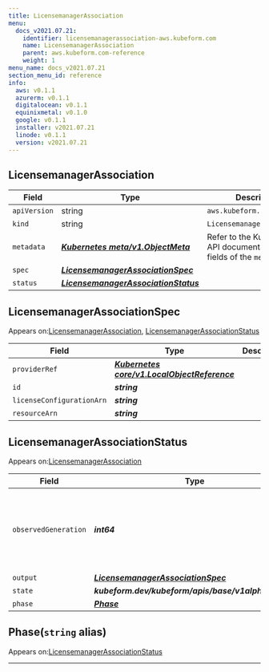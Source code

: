 ```yaml
---
title: LicensemanagerAssociation
menu:
  docs_v2021.07.21:
    identifier: licensemanagerassociation-aws.kubeform.com
    name: LicensemanagerAssociation
    parent: aws.kubeform.com-reference
    weight: 1
menu_name: docs_v2021.07.21
section_menu_id: reference
info:
  aws: v0.1.1
  azurerm: v0.1.1
  digitalocean: v0.1.1
  equinixmetal: v0.1.0
  google: v0.1.1
  installer: v2021.07.21
  linode: v0.1.1
  version: v2021.07.21
---
```


## LicensemanagerAssociation
| Field | Type | Description |
| ------ | ----- | ----------- |
| `apiVersion` | string | `aws.kubeform.com/v1alpha1` |
|    `kind` | string | `LicensemanagerAssociation` |
| `metadata` | ***[Kubernetes meta/v1.ObjectMeta](https://v1-18.docs.kubernetes.io/docs/reference/generated/kubernetes-api/v1.18/#objectmeta-v1-meta)***|Refer to the Kubernetes API documentation for the fields of the `metadata` field.|
| `spec` | ***[LicensemanagerAssociationSpec](#licensemanagerassociationspec)***||
| `status` | ***[LicensemanagerAssociationStatus](#licensemanagerassociationstatus)***||
## LicensemanagerAssociationSpec

Appears on:[LicensemanagerAssociation](#licensemanagerassociation), [LicensemanagerAssociationStatus](#licensemanagerassociationstatus)

| Field | Type | Description |
| ------ | ----- | ----------- |
| `providerRef` | ***[Kubernetes core/v1.LocalObjectReference](https://v1-18.docs.kubernetes.io/docs/reference/generated/kubernetes-api/v1.18/#localobjectreference-v1-core)***||
| `id` | ***string***||
| `licenseConfigurationArn` | ***string***||
| `resourceArn` | ***string***||
## LicensemanagerAssociationStatus

Appears on:[LicensemanagerAssociation](#licensemanagerassociation)

| Field | Type | Description |
| ------ | ----- | ----------- |
| `observedGeneration` | ***int64***| ***(Optional)*** Resource generation, which is updated on mutation by the API Server.|
| `output` | ***[LicensemanagerAssociationSpec](#licensemanagerassociationspec)***| ***(Optional)*** |
| `state` | ***kubeform.dev/kubeform/apis/base/v1alpha1.State***| ***(Optional)*** |
| `phase` | ***[Phase](#phase)***| ***(Optional)*** |
## Phase(`string` alias)

Appears on:[LicensemanagerAssociationStatus](#licensemanagerassociationstatus)

---
